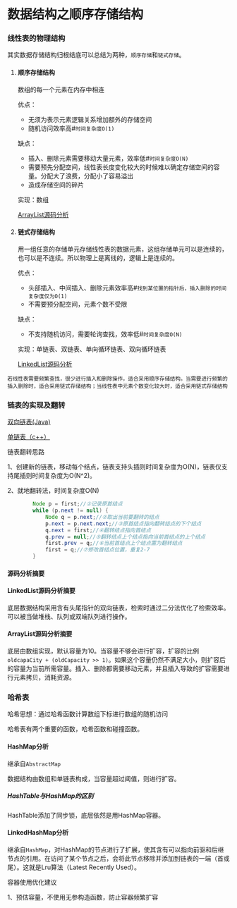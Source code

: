 # 数据结构之顺序存储结构

### 线性表的物理结构

其实数据存储结构归根结底可以总结为两种，`顺序存储`和`链式存储`。

1. #### 顺序存储结构

   数组的每一个元素在内存中相连

   优点：

   - 无须为表示元素逻辑关系增加额外的存储空间
   - 随机访问效率高#`时间复杂度O(1)`

   缺点：

   - 插入、删除元素需要移动大量元素，效率低#`时间复杂度O(N)`
   - 需要预先分配空间，线性表长度变化较大的时候难以确定存储空间的容量。分配大了浪费，分配小了容易溢出
   - 造成存储空间的碎片

   实现：数组

   [ArrayList源码分析](http://www.cnblogs.com/ITtangtang/p/3948555.html)

2. #### 链式存储结构

   用一组任意的存储单元存储线性表的数据元素，这组存储单元可以是连续的，也可以是不连续。所以物理上是离线的，逻辑上是连续的。

   优点：

   - 头部插入、中间插入、删除元素效率高#`找到某位置的指针后，插入删除的时间复杂度仅为O(1)`
   - 不需要预分配空间，元素个数不受限

   缺点：

   - 不支持随机访问，需要轮询查找，效率低#`时间复杂度O(N)`

   实现：单链表、双链表、单向循环链表、双向循环链表

   [LinkedList源码分析](https://www.cnblogs.com/ITtangtang/p/3948610.html)




`若线性表需要频繁查找，很少进行插入和删除操作，适合采用顺序存储结构。当需要进行频繁的插入删除时，适合采用链式存储结构；当线性表中元素个数变化较大时，适合采用链式存储结构`



### 链表的实现及翻转

[双向链表(Java)](https://github.com/lhc20040808/DataStructureJava/blob/master/src/LinkedList.java)

[单链表（c++）](https://github.com/lhc20040808/SummaryOfExperience/blob/master/算法：C%2B%2B单链表的实现及翻转.md)

链表翻转思路

1、创建新的链表，移动每个结点，链表支持头插则时间复杂度为O(N)，链表仅支持尾插则时间复杂度为O(N^2)。

2、就地翻转法，时间复杂度O(N)

```java
        Node p = first;//①记录原首结点
        while (p.next != null) {
            Node q = p.next;//②取出当前要翻转的结点
            p.next = p.next.next;//③原首结点指向翻转结点的下个结点
            q.next = first;//④翻转结点指向首结点
            q.prev = null;//⑤翻转结点上个结点指向当前首结点的上个结点
            first.prev = q;//⑥当前首结点上个结点置为翻转结点
            first = q;//⑦修改首结点位置，重复2-7
        }
```





#### 源码分析摘要

#### LinkedList源码分析摘要

底层数据结构采用含有头尾指针的双向链表，检索时通过二分法优化了检索效率。可以被当做堆栈、队列或双端队列进行操作。



#### ArrayList源码分析摘要

底层由数组实现，默认容量为10。当容量不够会进行扩容，扩容的比例`oldcapaCity + (oldCapacity >> 1)`。如果这个容量仍然不满足大小，则扩容后的容量为当前所需容量。插入、删除都需要移动元素，并且插入导致的扩容需要进行元素拷贝，消耗资源。



### 哈希表

哈希思想：通过哈希函数计算数组下标进行数组的随机访问

哈希表有两个重要的函数，哈希函数和碰撞函数。

#### HashMap分析

继承自`AbstractMap`

数据结构由数组和单链表构成，当容量超过阈值，则进行扩容。

##### HashTable与HashMap的区别

HashTable添加了同步锁，底层依然是用HashMap容器。

#### LinkedHashMap分析

继承自`HashMap`，对HashMap的节点进行了扩展，使其含有可以指向前驱和后继节点的引用。在访问了某个节点之后，会将此节点移除并添加到链表的一端（首或尾）。这就是Lru算法（Latest Recently Used）。



容器使用优化建议

1、预估容量，不使用无参构造函数，防止容器频繁扩容

